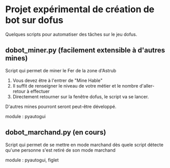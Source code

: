  # Projet expérimental de création de bot sur dofus

Quelques scripts pour automatiser des tâches sur le jeu dofus.

## dobot_miner.py (facilement extensible à d'autres mines)

Script qui permet de miner le Fer de la zone d'Astrub
1) Vous devez être à l'entrer de "Mine Hable"
2) Il suffit de renseigner le niveau de votre métier et le nombre d'aller-retour à effectuer
3) Directement retourner sur la fenêtre dofus, le script va se lancer.

D'autres mines pourront seront peut-être développé.

module : pyautogui

## dobot_marchand.py (en cours)

Script qui permet de se mettre en mode marchand dès quele script détecte qu'une personne s'est retiré de son mode marchand

module : pyautogui, figlet